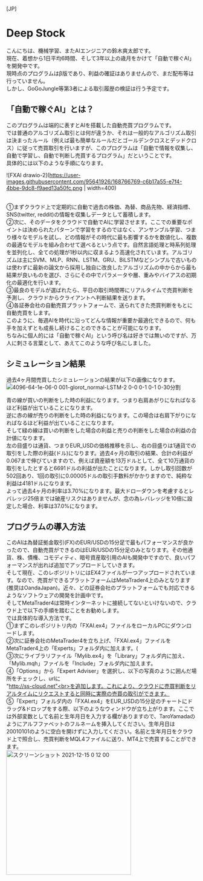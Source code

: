 [JP]
# Deep Stock 
こんにちは、機械学習、またAIエンジニアの鈴木爽太郎です。<br>
現在、着想から1日平均6時間、そして3年以上の歳月をかけて「自動で稼ぐAI」を開発中です。<br>
現時点のプログラムはβ版であり、利益の確証はありませんので、まだ配布等は行っていません。<br>
しかし、GoGoJungle等第3者による取引履歴の検証は行う予定です。<br>

## 「自動で稼ぐAI」とは？
このプログラムは端的に表すとAIを搭載した自動売買プログラムです。<br>
では普通のアルゴリズム取引とは何が違うか、それは一般的なアルゴリズム取引は決まったルール（例えば最も簡単なルールだとゴールデンクロスとデッドクロス）に従って売買取引を行いますが、このプログラムは「自動で情報を収集し、自動で学習し、自動で判断し売買するプログラム」だということです。<br>
具体的には以下のような手順になります。<br>

![FXAI drawio-2](https://user-images.githubusercontent.com/95641926/168766769-c6b17a55-e7f4-4bbe-9dc8-f9aed13a50fc.png | width=400)


<br>
①まずクラウド上で定期的に自動で過去の株価、為替、商品先物、経済指標、SNS(twitter, reddit)の情報を収集しデータとして蓄積します。<br>
②次に、そのデータをクラウドで自動でAIに学習させます。ここでの重要なポイントは決められたパターンで学習をするのではなく、アンサンブル学習、つまり様々なモデルを試し、どの情報がその時代に最も影響するかを数値化し、複数の最適なモデルを組み合わせて選べるという点です。自然言語処理と時系列処理を並列化し、全ての処理が1秒以内に収まるよう高速化されています。アルゴリズムは主にSVM、MLP、RNN、LSTM、GRU、BiLSTMなどシンプルで古いものは使わずに最新の論文から採用し独自に改良したアルゴリズムの中からから最も結果が良いものを選び、さらにその中でパラメータや層、重みやバイアスの初期化の最適化を行います。<br>
③最良のモデルが選ばれたら、平日の取引時間帯にリアルタイムで売買判断を予測し、クラウドからクライアントへ判断結果を送ります。<br>
④各証券会社の自動売買プラットフォームで、送られてきた売買判断をもとに自動売買をします。<br>
このように、毎週AIを時代に沿ってどんな情報が重要か最適化できるので、何も手を加えずとも成長し続けることのできることが可能になります。<br>
ちなみに個人的には「自動で稼ぐAI」という呼び名は好きでは無いのですが、万人に刺さる言葉として、あえてこのような呼び名にしました。

## シミュレーション結果
過去4ヶ月間売買したシミュレーションの結果が以下の画像になります。<br>
![4096-64-1e-06-0 001-glorot_normal-LSTM-2 0-0 0-1 0-1 0-30分割](https://user-images.githubusercontent.com/95641926/147685891-28501ed7-1290-4642-857c-627b2848916f.png)

青の線が買いの判断をした時の利益になります。つまり右肩あがりになればなるほど利益が出ていることになります。<br>
逆に赤の線が売りの判断をした時の利益になります。この場合は右肩下がりになればなるほど利益が出ていることになります。<br>
そして緑の線は買いの判断をした場合の利益と売りの判断をした場合の利益の合計値になります。<br>
左の目盛りは通貨、つまりEUR_USDの価格推移を示し、右の目盛りは1通貨での取引をした際の利益(ドル)になります。過去4ヶ月の取引の結果、合計の利益が0.067まで伸びていますので、例えば資産額を13万ドルとして、全て10万通貨の取引をしたとすると6691ドルの利益が出たことになります。しかし取引回数が502回あり、1回の取引に0.00005ドルの取引手数料がかかりますので、純粋な利益は4181ドルになります。<br>
よって過去4ヶ月の利率は3.70%になります。最大ドローダウンを考慮するとレバレッジ25倍までは破産リスクはありませんが、念の為レバレッジを10倍に設定した場合、利率は37.0%になります。<br>





## プログラムの導入方法
このAIは為替証拠金取引(FX)のEUR/USDの15分足で最もパフォーマンスが良かったので、自動売買ができるのはEUR/USDの15分足のみとなります。その他通貨、株、債権、コモディティ、暗号資産取引用のAIも開発中ですので、良いパフォーマンスが出れば追加でアップロードしていきます。<br>
そして現在、このレポジリトリにはEX4ファイルが一つアップロードされています。なので、売買ができるプラットフォームはMetaTrader4上のみとなります(推奨はOandaJapan)。近々、どの証券会社のプラットフォームでも対応できるようなソフトウェアの開発を計画中です。<br>
そしてMetaTrader4は常時インターネットに接続してないといけないので、クラウド上で以下の手順を踏むことをお勧めします。<br>
では具体的な導入方法です。<br>
①まずこのレポジリトリ内の「FXAI.ex4」ファイルをローカルPCにダウンロードします。<br>
②次に証券会社のMetaTrader4を立ち上げ、「FXAI.ex4」ファイルをMetaTrader4上の「Experts」フォルダ内に加えます。(<br>
③次にライブラリファイル「Mylib.ex4」を「Library」フォルダ内に加え、「Mylib.mqh」ファイルを「Include」フォルダ内に加えます。<br>
④「Options」から「Expert Adviser」を選択し、以下の写真のように囲んだ場所をチェックし、urlに<br>"http://ss-cloud.net"<br>を追加します。これにより、クラウドに売買判断をリアルタイムにリクエストすると同時に実際の売買の取引ができます。<br>
⑤「Expert」フォルダ内の「FXAI.ex4」をEUR_USDの15分足のチャートにドラッグ&ドロップをする際、以下のようなウィンドウが立ち上がります。ここでは外部変数として名前と生年月日を入力する欄がありますので、TaroYamadaのようにアルフファベットのフルネームを挿入してください。生年月日は20010101のように空白を開けずに入力してください。名前と生年月日をクラウド上で照合し、売買判断をMQL4ファイルに送り、MT4上で売買することができます。<br>
<img width="330" alt="スクリーンショット 2021-12-15 0 12 00" src="https://user-images.githubusercontent.com/95641926/146094305-e216becb-5ce6-4816-9490-f8d798b7c02f.png">




